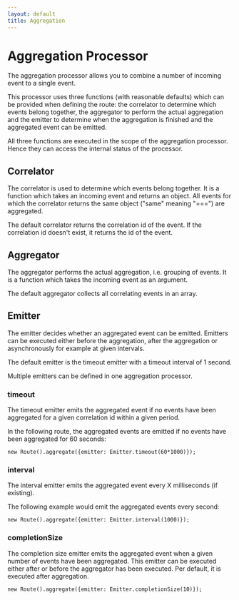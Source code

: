 ```yaml
---
layout: default
title: Aggregation
---
```

# Aggregation Processor

The aggregation processor allows you to combine a number of incoming event to a single event.

This processor uses three functions (with reasonable defaults) which can be provided when defining the route: the correlator to determine which events belong together, the aggregator to perform the actual aggregation and the emitter to determine when the aggregation is finished and the aggregated event can be emitted.

All three functions are executed in the scope of the aggregation processor. Hence they can access the internal status of the processor.

## Correlator

The correlator is used to determine which events belong together. It is a function which takes an incoming event and returns an object. All events for which the correlator returns the same object ("same" meaning "===") are aggregated.

The default correlator returns the correlation id of the event. If the correlation id doesn't exist, it returns the id of the event.

## Aggregator

The aggregator performs the actual aggregation, i.e. grouping of events. It is a function which takes the incoming event as an argument.

The default aggregator collects all correlating events in an array.

## Emitter

The emitter decides whether an aggregated event can be emitted. Emitters can be executed either before the aggregation, after the aggregation or asynchronously for example at given intervals.

The default emitter is the timeout emitter with a timeout interval of 1 second.

Multiple emitters can be defined in one aggregation processor.

### timeout

The timeout emitter emits the aggregated event if no events have been aggregated for a given correlation id within a given period.

In the following route, the aggregated events are emitted if no events have been aggregated for 60 seconds: 

    new Route().aggregate({emitter: Emitter.timeout(60*1000)});

### interval

The interval emitter emits the aggregated event every X milliseconds (if existing).

The following example would emit the aggregated events every second:

    new Route().aggregate({emitter: Emitter.interval(1000)});
    

### completionSize

The completion size emitter emits the aggregated event when a given number of events have been aggregated. This emitter can be executed either after or before the aggregator has been executed. Per default, it is executed after aggregation. 

    new Route().aggregate({emitter: Emitter.completionSize(10)});
    

